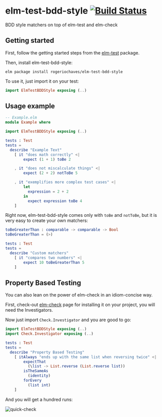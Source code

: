 elm-test-bdd-style [![Build Status][snap-svg]][snap-url]
==================

[snap-svg]: https://snap-ci.com/rogeriochaves/elm-test-bdd-style/branch/master/build_image.svg
[snap-url]: https://snap-ci.com/rogeriochaves/elm-test-bdd-style/branch/master

BDD style matchers on top of elm-test and elm-check

## Getting started ##

First, follow the getting started steps from the [elm-test](https://github.com/deadfoxygrandpa/elm-test) package.

Then, install elm-test-bdd-style:

```
elm package install rogeriochaves/elm-test-bdd-style
```

To use it, just import it on your test:

```elm
import ElmTestBDDStyle exposing (..)
```

## Usage example ##

```elm
-- Example.elm
module Example where

import ElmTestBDDStyle exposing (..)

tests : Test
tests =
  describe "Example Text"
    [ it "does math correctly" <|
        expect (1 + 1) toBe 2

    , it "does not miscalculate things" <|
        expect (2 + 2) notToBe 5

    , it "exemplifies more complex test cases" <|
        let
          expression = 2 + 2
        in
          expect expression toBe 4
    ]
```

Right now, elm-test-bdd-style comes only with `toBe` and `notToBe`, but it is very easy to create your own matchers:

```elm
toBeGreaterThan : comparable -> comparable -> Bool
toBeGreaterThan = (>)

tests : Test
tests =
  describe "Custom matchers"
    [ it "compares two numbers" <|
        expect 10 toBeGreaterThan 5
    ]
```

## Property Based Testing ##

You can also lean on the power of elm-check in an idiom-concise way.

First, check-out [elm-check](https://github.com/NoRedInk/elm-check) page for installing it on your project, you will need the Investigators.

Now just import `Check.Investigator` and you are good to go:

```elm
import ElmTestBDDStyle exposing (..)
import Check.Investigator exposing (..)

tests : Test
tests =
  describe "Property Based Testing"
    [ itAlways "ends up with the same list when reversing twice" <|
        expectThat
          (\list -> List.reverse (List.reverse list))
        isTheSameAs
          (identity)
        forEvery
          (list int)
    ]
```

And you will get a hundred runs:

![quick-check](https://cloud.githubusercontent.com/assets/792201/12377802/316d9b88-bd11-11e5-836f-b3b02ba99112.png)
